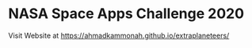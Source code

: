 # NASA Space Apps Challenge 2020

Visit Website at https://ahmadkammonah.github.io/extraplaneteers/
